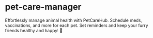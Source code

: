 # pet-care-manager
Effortlessly manage animal health with PetCareHub. Schedule meds, vaccinations, and more for each pet. Set reminders and keep your furry friends healthy and happy!  🐾
